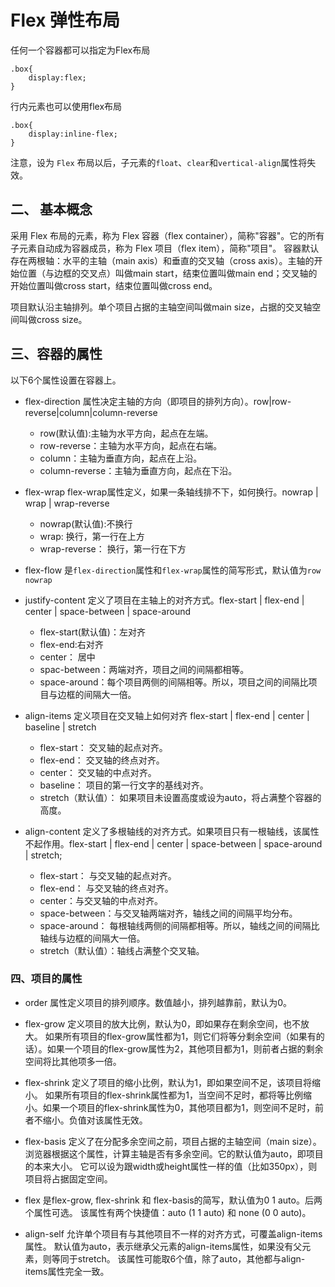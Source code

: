 # Flex 弹性布局
任何一个容器都可以指定为Flex布局
```
.box{
    display:flex;
}
```
行内元素也可以使用flex布局
```
.box{
    display:inline-flex;
}
```
注意，设为 `Flex` 布局以后，子元素的`float`、`clear`和`vertical-align`属性将失效。

## 二、 基本概念

采用 Flex 布局的元素，称为 Flex 容器（flex container），简称"容器"。它的所有子元素自动成为容器成员，称为 Flex 项目（flex item），简称"项目"。
容器默认存在两根轴：水平的主轴（main axis）和垂直的交叉轴（cross axis）。主轴的开始位置（与边框的交叉点）叫做main start，结束位置叫做main end；交叉轴的开始位置叫做cross start，结束位置叫做cross end。


项目默认沿主轴排列。单个项目占据的主轴空间叫做main size，占据的交叉轴空间叫做cross size。

## 三、容器的属性
以下6个属性设置在容器上。
* flex-direction 属性决定主轴的方向（即项目的排列方向）。row|row-reverse|column|column-reverse
  - row(默认值):主轴为水平方向，起点在左端。
  - row-reverse：主轴为水平方向，起点在右端。
  - column：主轴为垂直方向，起点在上沿。
  - column-reverse：主轴为垂直方向，起点在下沿。

* flex-wrap flex-wrap属性定义，如果一条轴线排不下，如何换行。nowrap | wrap | wrap-reverse
    - nowrap(默认值):不换行
    - wrap: 换行，第一行在上方
    - wrap-reverse： 换行，第一行在下方

* flex-flow 是`flex-direction`属性和`flex-wrap`属性的简写形式，默认值为`row nowrap`

* justify-content 定义了项目在主轴上的对齐方式。flex-start | flex-end | center | space-between | space-around
    - flex-start(默认值)：左对齐
    - flex-end:右对齐
    - center： 居中
    - spac-between：两端对齐，项目之间的间隔都相等。
    - space-around：每个项目两侧的间隔相等。所以，项目之间的间隔比项目与边框的间隔大一倍。

* align-items 定义项目在交叉轴上如何对齐 flex-start | flex-end | center | baseline | stretch
    - flex-start： 交叉轴的起点对齐。
    - flex-end： 交叉轴的终点对齐。
    - center： 交叉轴的中点对齐。
    - baseline： 项目的第一行文字的基线对齐。
    - stretch（默认值）： 如果项目未设置高度或设为auto，将占满整个容器的高度。


* align-content 定义了多根轴线的对齐方式。如果项目只有一根轴线，该属性不起作用。flex-start | flex-end | center | space-between | space-around | stretch;
    - flex-start： 与交叉轴的起点对齐。
    - flex-end： 与交叉轴的终点对齐。
    - center：与交叉轴的中点对齐。
    - space-between：与交叉轴两端对齐，轴线之间的间隔平均分布。
    - space-around： 每根轴线两侧的间隔都相等。所以，轴线之间的间隔比轴线与边框的间隔大一倍。
    - stretch（默认值）：轴线占满整个交叉轴。
### 四、项目的属性
* order 属性定义项目的排列顺序。数值越小，排列越靠前，默认为0。

* flex-grow 定义项目的放大比例，默认为0，即如果存在剩余空间，也不放大。
如果所有项目的flex-grow属性都为1，则它们将等分剩余空间（如果有的话）。如果一个项目的flex-grow属性为2，其他项目都为1，则前者占据的剩余空间将比其他项多一倍。

* flex-shrink 定义了项目的缩小比例，默认为1，即如果空间不足，该项目将缩小。
如果所有项目的flex-shrink属性都为1，当空间不足时，都将等比例缩小。如果一个项目的flex-shrink属性为0，其他项目都为1，则空间不足时，前者不缩小。负值对该属性无效。

* flex-basis 定义了在分配多余空间之前，项目占据的主轴空间（main size）。浏览器根据这个属性，计算主轴是否有多余空间。它的默认值为auto，即项目的本来大小。
它可以设为跟width或height属性一样的值（比如350px），则项目将占据固定空间。

* flex 是flex-grow, flex-shrink 和 flex-basis的简写，默认值为0 1 auto。后两个属性可选。
该属性有两个快捷值：auto (1 1 auto) 和 none (0 0 auto)。

* align-self 允许单个项目有与其他项目不一样的对齐方式，可覆盖align-items属性。 默认值为auto，表示继承父元素的align-items属性，如果没有父元素，则等同于stretch。
该属性可能取6个值，除了auto，其他都与align-items属性完全一致。




